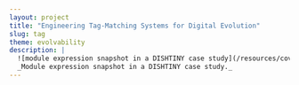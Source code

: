```yaml
---
layout: project
title: "Engineering Tag-Matching Systems for Digital Evolution"
slug: tag
theme: evolvability
description: |
  ![module expression snapshot in a DISHTINY case study](/resources/cover-tag.png){:width="100%"}{:height="200px"}{:style="object-fit:cover; object-position:top;"}
  _Module expression snapshot in a DISHTINY case study._
---
```

